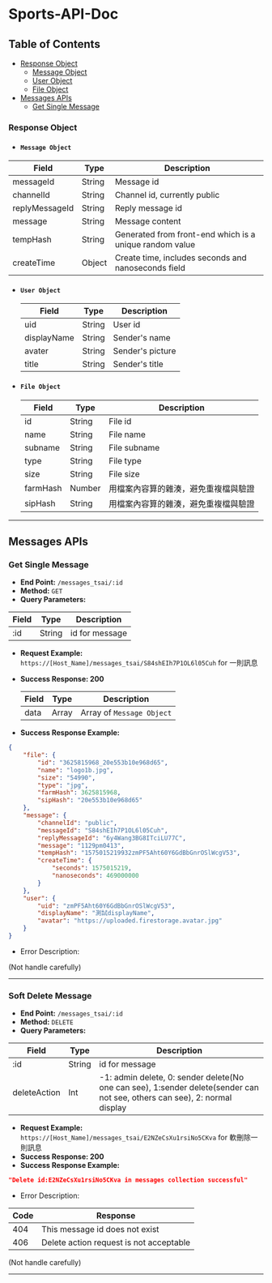 # Sports-API-Doc

## Table of Contents

- [Response Object](#Response-Object)
  - [Message Object](#Message-Object)
  - [User Object](#User-Object)
  - [File Object](#File-Object)
- [Messages APIs](#Adoption-APIs)
  - [Get Single Message](#Get-Single-Message)

### Response Object

- #### `Message Object`

| Field          | Type   | Description                                             |
| -------------- | ------ | ------------------------------------------------------- |
| messageId      | String | Message id                                              |
| channelId      | String | Channel id, currently public                            |
| replyMessageId | String | Reply message id                                        |
| message        | String | Message content                                         |
| tempHash       | String | Generated from front-end which is a unique random value |
| createTime     | Object | Create time, includes seconds and nanoseconds field     |

- #### `User Object`

  | Field       | Type   | Description      |
  | ----------- | ------ | ---------------- |
  | uid         | String | User id          |
  | displayName | String | Sender's name    |
  | avater      | String | Sender's picture |
  | title       | String | Sender's title   |

- #### `File Object`
  | Field    | Type   | Description                          |
  | -------- | ------ | ------------------------------------ |
  | id       | String | File id                              |
  | name     | String | File name                            |
  | subname  | String | File subname                         |
  | type     | String | File type                            |
  | size     | String | File size                            |
  | farmHash | Number | 用檔案內容算的雜湊，避免重複檔與驗證 |
  | sipHash  | String | 用檔案內容算的雜湊，避免重複檔與驗證 |

---

## Messages APIs

### Get Single Message

- **End Point:** `/messages_tsai/:id`
- **Method:** `GET`
- **Query Parameters:**

| Field | Type   | Description    |
| ----- | ------ | -------------- |
| :id   | String | id for message |

- **Request Example:**
  `https://[Host_Name]/messages_tsai/S84shEIh7P1OL6l05Cuh` for 一則訊息<br>
- **Success Response: 200**

  | Field | Type  | Description               |
  | ----- | ----- | ------------------------- |
  | data  | Array | Array of `Message Object` |

- **Success Response Example:**

```JSON
{
    "file": {
        "id": "3625815968_20e553b10e968d65",
        "name": "logo1b.jpg",
        "size": "54990",
        "type": "jpg",
        "farmHash": 3625815968,
        "sipHash": "20e553b10e968d65"
    },
    "message": {
        "channelId": "public",
        "messageId": "S84shEIh7P1OL6l05Cuh",
        "replyMessageId": "6y4Wang3BG8ITciLU77C",
        "message": "1129pm0413",
        "tempHash": "1575015219932zmPF5Aht60Y6GdBbGnrOSlWcgV53",
        "createTime": {
            "seconds": 1575015219,
            "nanoseconds": 469000000
        }
    },
    "user": {
        "uid": "zmPF5Aht60Y6GdBbGnrOSlWcgV53",
        "displayName": "測試displayName",
        "avatar": "https://uploaded.firestorage.avatar.jpg"
    }
}
```

- Error Description:

(Not handle carefully)

---

### Soft Delete Message

- **End Point:** `/messages_tsai/:id`
- **Method:** `DELETE`
- **Query Parameters:**

| Field        | Type   | Description                                                                                                                |
| ------------ | ------ | -------------------------------------------------------------------------------------------------------------------------- |
| :id          | String | id for message                                                                                                             |
| deleteAction | Int    | -1: admin delete, 0: sender delete(No one can see), 1:sender delete(sender can not see, others can see), 2: normal display |

- **Request Example:**
  `https://[Host_Name]/messages_tsai/E2NZeCsXu1rsiNo5CKva` for 軟刪除一則訊息<br>
- **Success Response: 200**
- **Success Response Example:**

```JSON
"Delete id:E2NZeCsXu1rsiNo5CKva in messages collection successful"
```

- Error Description:

| Code | Response                                |
| ---- | --------------------------------------- |
| 404  | This message id does not exist          |
| 406  | Delete action request is not acceptable |

(Not handle carefully)

---
